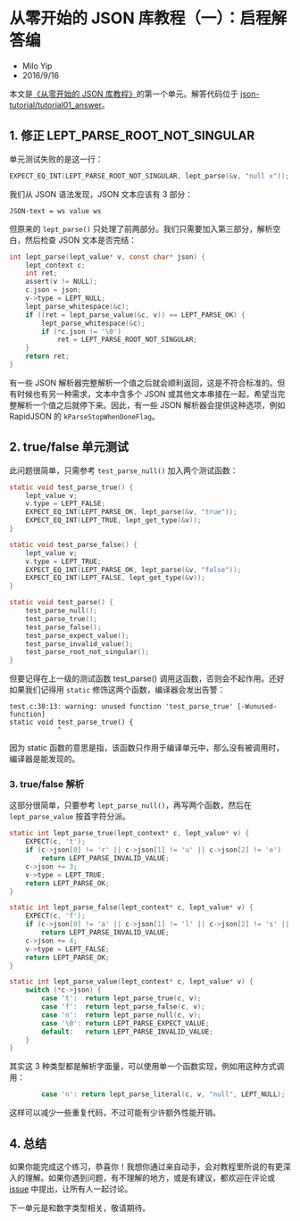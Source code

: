 # 从零开始的 JSON 库教程（一）：启程解答编

* Milo Yip
* 2016/9/16

本文是[《从零开始的 JSON 库教程》](https://zhuanlan.zhihu.com/p/22457315)的第一个单元。解答代码位于 [json-tutorial/tutorial01_answer](https://github.com/miloyip/json-tutorial/blob/master/tutorial01_answer/)。

## 1. 修正 LEPT_PARSE_ROOT_NOT_SINGULAR

单元测试失败的是这一行：

~~~c
EXPECT_EQ_INT(LEPT_PARSE_ROOT_NOT_SINGULAR, lept_parse(&v, "null x"));
~~~

我们从 JSON 语法发现，JSON 文本应该有 3 部分：

~~~
JSON-text = ws value ws
~~~

但原来的 `lept_parse()` 只处理了前两部分。我们只需要加入第三部分，解析空白，然后检查 JSON 文本是否完结：

~~~c
int lept_parse(lept_value* v, const char* json) {
    lept_context c;
    int ret;
    assert(v != NULL);
    c.json = json;
    v->type = LEPT_NULL;
    lept_parse_whitespace(&c);
    if ((ret = lept_parse_value(&c, v)) == LEPT_PARSE_OK) {
        lept_parse_whitespace(&c);
        if (*c.json != '\0')
            ret = LEPT_PARSE_ROOT_NOT_SINGULAR;
    }
    return ret;
}
~~~

有一些 JSON 解析器完整解析一个值之后就会顺利返回，这是不符合标准的。但有时候也有另一种需求，文本中含多个 JSON 或其他文本串接在一起，希望当完整解析一个值之后就停下来。因此，有一些 JSON 解析器会提供这种选项，例如 RapidJSON 的 `kParseStopWhenDoneFlag`。

## 2. true/false 单元测试

此问题很简单，只需参考 `test_parse_null()` 加入两个测试函数：

~~~c
static void test_parse_true() {
    lept_value v;
    v.type = LEPT_FALSE;
    EXPECT_EQ_INT(LEPT_PARSE_OK, lept_parse(&v, "true"));
    EXPECT_EQ_INT(LEPT_TRUE, lept_get_type(&v));
}

static void test_parse_false() {
    lept_value v;
    v.type = LEPT_TRUE;
    EXPECT_EQ_INT(LEPT_PARSE_OK, lept_parse(&v, "false"));
    EXPECT_EQ_INT(LEPT_FALSE, lept_get_type(&v));
}

static void test_parse() {
    test_parse_null();
    test_parse_true();
    test_parse_false();
    test_parse_expect_value();
    test_parse_invalid_value();
    test_parse_root_not_singular();
}
~~~

但要记得在上一级的测试函数 test_parse() 调用这函数，否则会不起作用。还好如果我们记得用 `static` 修饰这两个函数，编译器会发出告警：

~~~
test.c:30:13: warning: unused function 'test_parse_true' [-Wunused-function]
static void test_parse_true() {
            ^
~~~

因为 static 函数的意思是指，该函数只作用于编译单元中，那么没有被调用时，编译器是能发现的。

### 3. true/false 解析

这部分很简单，只要参考 `lept_parse_null()`，再写两个函数，然后在 `lept_parse_value` 按首字符分派。

~~~c
static int lept_parse_true(lept_context* c, lept_value* v) {
    EXPECT(c, 't');
    if (c->json[0] != 'r' || c->json[1] != 'u' || c->json[2] != 'e')
        return LEPT_PARSE_INVALID_VALUE;
    c->json += 3;
    v->type = LEPT_TRUE;
    return LEPT_PARSE_OK;
}

static int lept_parse_false(lept_context* c, lept_value* v) {
    EXPECT(c, 'f');
    if (c->json[0] != 'a' || c->json[1] != 'l' || c->json[2] != 's' || c->json[3] != 'e')
        return LEPT_PARSE_INVALID_VALUE;
    c->json += 4;
    v->type = LEPT_FALSE;
    return LEPT_PARSE_OK;
}

static int lept_parse_value(lept_context* c, lept_value* v) {
    switch (*c->json) {
        case 't':  return lept_parse_true(c, v);
        case 'f':  return lept_parse_false(c, v);
        case 'n':  return lept_parse_null(c, v);
        case '\0': return LEPT_PARSE_EXPECT_VALUE;
        default:   return LEPT_PARSE_INVALID_VALUE;
    }
}
~~~

其实这 3 种类型都是解析字面量，可以使用单一个函数实现，例如用这种方式调用：

~~~c
        case 'n': return lept_parse_literal(c, v, "null", LEPT_NULL);
~~~

这样可以减少一些重复代码，不过可能有少许额外性能开销。

## 4. 总结

如果你能完成这个练习，恭喜你！我想你通过亲自动手，会对教程里所说的有更深入的理解。如果你遇到问题，有不理解的地方，或是有建议，都欢迎在评论或 [issue](https://github.com/miloyip/json-tutorial/issues) 中提出，让所有人一起讨论。

下一单元是和数字类型相关，敬请期待。
